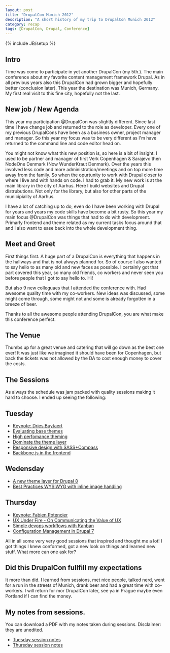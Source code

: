 ```yaml
---
layout: post
title: "DrupalCon Munich 2012"
description: "A short history of my trip to DrupalCon Munich 2012"
category: recap
tags: [DrupalCon, Drupal, Conference]
---
```

{% include JB/setup %}

## Intro

Time was come to participate in yet another DrupalCon (my 5th.). The main conference about my favorite content management framework Drupal. As in all previous years also this DrupalCon had grown bigger and hopefully better (conclusion later). This year the destination was Munich, Germany. My first real visit to this fine city, hopefully not the last.

## New job / New Agenda

This year my participation @DrupalCon was slightly different. Since last time I have change job and returned to the role as developer. Every one of my previous DrupalCons have been as a business owner, project manager and manager. So this year my focus was to be very different as I'm have returned to the command line and code editor head on.

You might not know what this new position is, so here is a bit of insight. I used to be partner and manager of first Verk Copenhagen & Sarajevo then NodeOne Denmark (Now WunderKraut Denmark). Over the years this involved less code and more administration/meetings and on top more time away from the family. So when the opurtunity to work with Drupal closer to where I live and with hands on code. I had to grab it. My new work is at the main library in the city of Aarhus. Here I build websites and Drupal distrubutions. Not only for the library, but also for other parts of the municipiality of Aarhus.

I have a lot of catching up to do, even do I have been working with Drupal for years and years my code skills have become a bit rusty. So this year my main focus @DrupalCon was things that had to do with development. Primarly frontend and theme related as my current tasks focus around that and I also want to ease back into the whole development thing.

## Meet and Greet

First things first. A huge part of a DrupalCon is everything that happens in the hallways and that is not always planned for. So of course I also wanted to say hello to as many old and new faces as possible. I certainly got that part covered this year, so many old friends, co workers and never seen you before people that I got to say hello to. Hi!

But also 9 new colleguaes that I attended the conference with. Had awesome quality time with my co-workers. New ideas was discussed, some might come through, some might not and some is already forgotten in a breeze of beer.

Thanks to all the awesome people attending DrupalCon, you are what make this conference perfect.

## The Venue

Thumbs up for a great venue and catering that will go down as the best one ever! It was just like we imagined it should have been for Copenhagen, but back the tickets was not allowed by the DA to cost enough money to cover the costs.

## The Sessions

As always the schedule was jam packed with quality sessions making it hard to choose. I ended up seeing the following:

## Tuesday

- [Keynote: Dries Buytaert](http://munich2012.drupal.org/speakers/keynote/dries-buytaert)
- [Evaluating base themes](http://munich2012.drupal.org/program/sessions/evaluating-base-themes)
- [High perfomance theming](http://munich2012.drupal.org/program/sessions/high-performance-theming)
- [Dominate the theme layer](http://munich2012.drupal.org/program/sessions/dominate-theme-layer)
- [Responsive design with SASS+Compass](http://munich2012.drupal.org/program/sessions/responsive-design-sasscompass)
- [Backbone.js in the frontend](http://munich2012.drupal.org/program/sessions/backbonejs-frontend)

## Wedensday

- [A new theme layer for Drupal 8](http://munich2012.drupal.org/content/new-theme-layer-drupal-8)
- [Best Practices WYSIWYG with inline image handling](http://munich2012.drupal.org/program/sessions/best-practices-wysiwyg-inline-image-handling)

## Thursday

- [Keynote: Fabien Potencier](http://munich2012.drupal.org/speakers/keynotes/fabien-potencier)
- [UX Under Fire - On Communicating the Value of UX](http://munich2012.drupal.org/program/sessions/ux-under-fire-communicating-value-ux)
- [Simple devops workflows with Kanban](http://munich2012.drupal.org/program/sessions/simple-devops-workflows-kanban)
- [Configuration Management in Drupal 7](http://munich2012.drupal.org/program/sessions/configuration-management-drupal-7)

All in all some very very good sessions that inspired and thought me a lot! I got things I knew conformed, got a new look on things and learned new stuff. What more can one ask for?

## Did this DrupalCon fullfill my expectations

It more than did. I learned from sessions, met nice people, talked nerd, went for a run in the streets of Munich, drank beer and had a great time with co-workers. I will return for mor DrupalCon later, see ya in Prague maybe even Portland if I can find the money.

## My notes from sessions.

You can download a PDF with my notes taken during sessions. Disclaimer: they are unedited.

- [Tuesday session notes](/downloads/drupalcon_munich_tuesday_sessions.pdf)
- [Thursday session notes](/downloads/drupalcon_munich_thursday.pdf)